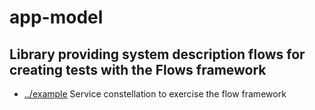 
<!-- title start -->

# app-model

Library providing system description flows for creating tests with the Flows framework
---


 * [../example](..) Service constellation to exercise the flow framework

<!-- title end -->